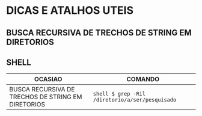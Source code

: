 # DICAS E ATALHOS UTEIS

## BUSCA RECURSIVA DE TRECHOS DE STRING EM DIRETORIOS
## SHELL
OCASIAO | COMANDO
--- | ---
BUSCA RECURSIVA DE TRECHOS DE STRING EM DIRETORIOS | ```shell $ grep -Ril /diretorio/a/ser/pesquisado```
